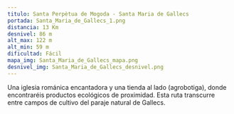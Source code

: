 ```yaml
---
titulo: Santa Perpètua de Mogoda - Santa Maria de Gallecs
portada: Santa_Maria_de_Gallecs_1.png
distancia: 13 Km
desnivel: 86 m
alt_max: 122 m
alt_min: 59 m
dificultad: Fácil
mapa_img: Santa_Maria_de_Gallecs_mapa.png
desnivel_img: Santa_Maria_de_Gallecs_desnivel.png
---
```


Una iglesia románica encantadora y una tienda al lado (agrobotiga), donde encontraréis productos ecológicos de proximidad.
Esta ruta transcurre entre campos de cultivo del paraje natural de Gallecs.